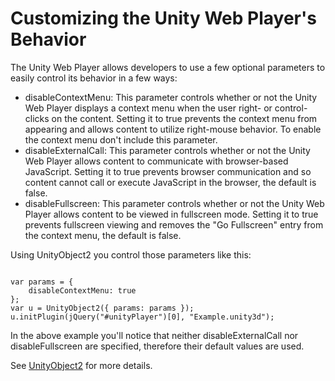 Customizing the Unity Web Player's Behavior
===========================================


The Unity <span class=keyword>Web Player</span> allows developers to use a few optional parameters to easily control its behavior in a few ways:

* <span class=component>disableContextMenu</span>: This parameter controls whether or not the Unity Web Player displays a context menu when the user right- or control-clicks on the content. Setting it to true prevents the context menu from appearing and allows content to utilize right-mouse behavior. To enable the context menu don't include this parameter.
* <span class=component>disableExternalCall</span>: This parameter controls whether or not the Unity Web Player allows content to communicate with browser-based JavaScript. Setting it to true prevents browser communication and so content cannot call or execute JavaScript in the browser, the default is false.
* <span class=component>disableFullscreen</span>: This parameter controls whether or not the Unity Web Player allows content to be viewed in fullscreen mode. Setting it to true prevents fullscreen viewing and removes the "Go Fullscreen" entry from the context menu, the default is false.

Using <span class=component>UnityObject2</span> you control those parameters like this:
````

var params = {
	disableContextMenu: true
};
var u = UnityObject2({ params: params });
u.initPlugin(jQuery("#unityPlayer")[0], "Example.unity3d");

````
In the above example you'll notice that neither <span class=component>disableExternalCall</span> nor <span class=component>disableFullscreen</span> are specified, therefore their default values are used.

See [UnityObject2](WorkingwithUnityObject2#constructor.html) for more details.

